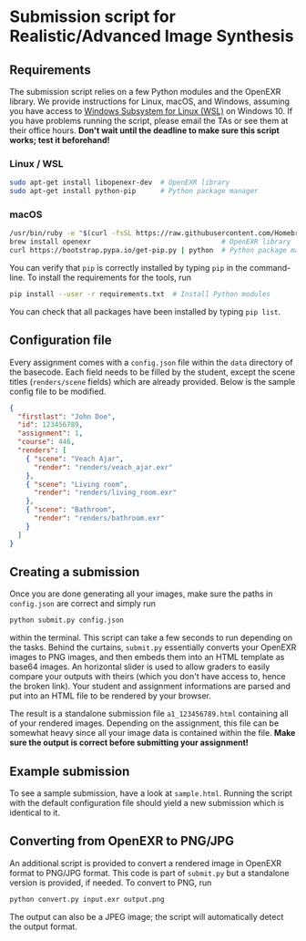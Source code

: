 # Submission script for Realistic/Advanced Image Synthesis

## Requirements

The submission script relies on a few Python modules and the OpenEXR library. We provide instructions for Linux, macOS, and Windows, assuming you have access to [Windows Subsystem for Linux (WSL)](https://docs.microsoft.com/en-us/windows/wsl/install-win10) on Windows 10. If you have problems running the script, please email the TAs or see them at their office hours. __Don't wait until the deadline to make sure this script works; test it beforehand!__

### Linux / WSL
```bash
sudo apt-get install libopenexr-dev  # OpenEXR library
sudo apt-get install python-pip      # Python package manager
```

### macOS

```bash
/usr/bin/ruby -e "$(curl -fsSL https://raw.githubusercontent.com/Homebrew/install/master/install)"  # Homebrew
brew install openexr                                # OpenEXR library
curl https://bootstrap.pypa.io/get-pip.py | python  # Python package manager
```

You can verify that `pip` is correctly installed by typing `pip` in the command-line. To install the requirements for the tools, run
```bash
pip install --user -r requirements.txt  # Install Python modules
```
You can check that all packages have been installed by typing `pip list`.

## Configuration file

Every assignment comes with a `config.json` file within the `data` directory of the basecode. Each field needs to be filled by the student, except the scene titles (`renders/scene` fields) which are already provided. Below is the sample config file to be modified.

```JSON
{
  "firstlast": "John Doe",
  "id": 123456789,
  "assignment": 1,
  "course": 446,
  "renders": [
    { "scene": "Veach Ajar",
      "render": "renders/veach_ajar.exr"
    },
    { "scene": "Living room",
      "render": "renders/living_room.exr"
    },
    { "scene": "Bathroom",
      "render": "renders/bathroom.exr"
    }
  ]
}
```

## Creating a submission

Once you are done generating all your images, make sure the paths in `config.json` are correct and simply run
```bash
python submit.py config.json
```

within the terminal. This script can take a few seconds to run depending on the tasks. Behind the curtains, `submit.py` essentially converts your OpenEXR images to PNG images, and then embeds them into an HTML template as base64 images. An horizontal slider is used to allow graders to easily compare your outputs with theirs (which you don't have access to, hence the broken link). Your student and assignment informations are parsed and put into an HTML file to be rendered by your browser.

The result is a standalone submission file `a1_123456789.html` containing all of your rendered images. Depending on the assignment, this file can be somewhat heavy since all your image data is contained within the file. __Make sure the output is correct before submitting your assignment!__

## Example submission

To see a sample submission, have a look at `sample.html`. Running the script with the default configuration file should yield a new submission which is identical to it.

## Converting from OpenEXR to PNG/JPG

An additional script is provided to convert a rendered image in OpenEXR format to PNG/JPG format. This code is part of `submit.py` but a standalone version is provided, if needed. To convert to PNG, run

```bash
python convert.py input.exr output.png
```
The output can also be a JPEG image; the script will automatically detect the output format.
